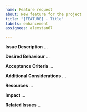 ```yaml
---
name: Feature request
about: New feature for the project
title: "[FEATURE] - Title"
labels: enhancement
assignees: alexstan67

---
```


**Issue Description**
...

**Desired Behaviour**
...

**Acceptance Criteria**
...

**Additional Considerations**
...

**Resources**
...

**Impact**
...

**Related Issues**
...
